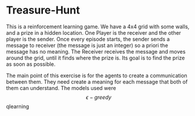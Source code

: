 # Treasure-Hunt

This is a reinforcement learning game.
We have a 4x4 grid with some walls, and a prize in a hidden location. 
One Player is the receiver and the other player is the sender.
Once every episode starts, the sender sends a message to receiver (the message is just an integer) so a priori the message has no meaning.
The Receiver receives the message and moves around the grid, until it
finds where the prize is. Its goal is to find the prize as soon as possible.

The main point of this exercise is for the agents to create a communication between them. They need create a meaning for each message that both of them can understand. The models used were $$\epsilon-greedy$$ qlearning
